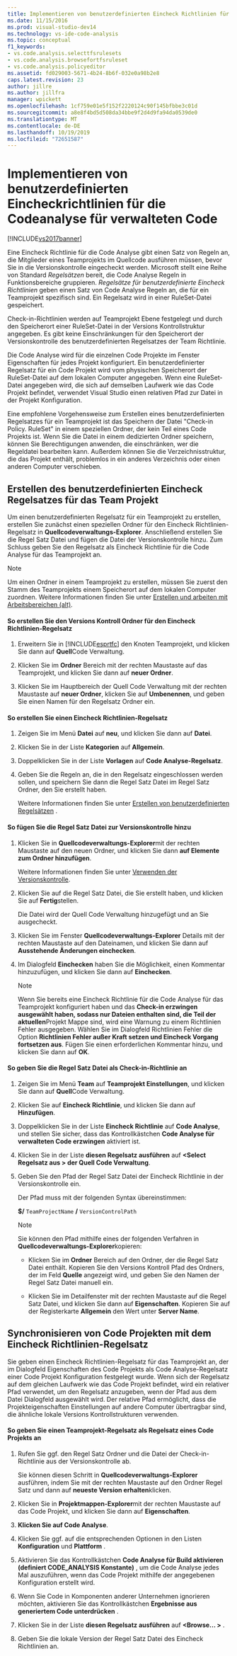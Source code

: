 ```yaml
---
title: Implementieren von benutzerdefinierten Eincheck Richtlinien für die Code Analyse für verwalteten Code | Microsoft-Dokumentation
ms.date: 11/15/2016
ms.prod: visual-studio-dev14
ms.technology: vs-ide-code-analysis
ms.topic: conceptual
f1_keywords:
- vs.code.analysis.selecttfsrulesets
- vs.code.analysis.browsefortfsruleset
- vs.code.analysis.policyeditor
ms.assetid: fd029003-5671-4b24-8b6f-032e0a98b2e8
caps.latest.revision: 23
author: jillre
ms.author: jillfra
manager: wpickett
ms.openlocfilehash: 1cf759e01e5f152f2220124c90f145bfbbe3c01d
ms.sourcegitcommit: a8e8f4bd5d508da34bbe9f2d4d9fa94da0539de0
ms.translationtype: MT
ms.contentlocale: de-DE
ms.lasthandoff: 10/19/2019
ms.locfileid: "72651587"
---
```

# <a name="implementing-custom-code-analysis-check-in-policies-for-managed-code"></a>Implementieren von benutzerdefinierten Eincheckrichtlinien für die Codeanalyse für verwalteten Code
[!INCLUDE[vs2017banner](../includes/vs2017banner.md)]

Eine Eincheck Richtlinie für die Code Analyse gibt einen Satz von Regeln an, die Mitglieder eines Teamprojekts im Quellcode ausführen müssen, bevor Sie in die Versionskontrolle eingecheckt werden. Microsoft stellt eine Reihe von Standard *Regelsätzen* bereit, die Code Analyse Regeln in Funktionsbereiche gruppieren. *Regelsätze für benutzerdefinierte Eincheck Richtlinien* geben einen Satz von Code Analyse Regeln an, die für ein Teamprojekt spezifisch sind. Ein Regelsatz wird in einer RuleSet-Datei gespeichert.

 Check-in-Richtlinien werden auf Teamprojekt Ebene festgelegt und durch den Speicherort einer RuleSet-Datei in der Versions Kontrollstruktur angegeben. Es gibt keine Einschränkungen für den Speicherort der Versionskontrolle des benutzerdefinierten Regelsatzes der Team Richtlinie.

 Die Code Analyse wird für die einzelnen Code Projekte im Fenster Eigenschaften für jedes Projekt konfiguriert. Ein benutzerdefinierter Regelsatz für ein Code Projekt wird vom physischen Speicherort der RuleSet-Datei auf dem lokalen Computer angegeben. Wenn eine RuleSet-Datei angegeben wird, die sich auf demselben Laufwerk wie das Code Projekt befindet, verwendet Visual Studio einen relativen Pfad zur Datei in der Projekt Konfiguration.

 Eine empfohlene Vorgehensweise zum Erstellen eines benutzerdefinierten Regelsatzes für ein Teamprojekt ist das Speichern der Datei "Check-in Policy. RuleSet" in einem speziellen Ordner, der kein Teil eines Code Projekts ist. Wenn Sie die Datei in einem dedizierten Ordner speichern, können Sie Berechtigungen anwenden, die einschränken, wer die Regeldatei bearbeiten kann. Außerdem können Sie die Verzeichnisstruktur, die das Projekt enthält, problemlos in ein anderes Verzeichnis oder einen anderen Computer verschieben.

## <a name="creating-the-team-project-custom-check-in-rule-set"></a>Erstellen des benutzerdefinierten Eincheck Regelsatzes für das Team Projekt
 Um einen benutzerdefinierten Regelsatz für ein Teamprojekt zu erstellen, erstellen Sie zunächst einen speziellen Ordner für den Eincheck Richtlinien-Regelsatz in **Quellcodeverwaltungs-Explorer**. Anschließend erstellen Sie die Regel Satz Datei und fügen die Datei der Versionskontrolle hinzu. Zum Schluss geben Sie den Regelsatz als Eincheck Richtlinie für die Code Analyse für das Teamprojekt an.

> [!NOTE]
> Um einen Ordner in einem Teamprojekt zu erstellen, müssen Sie zuerst den Stamm des Teamprojekts einem Speicherort auf dem lokalen Computer zuordnen. Weitere Informationen finden Sie unter [Erstellen und arbeiten mit Arbeitsbereichen (alt)](https://msdn.microsoft.com/db4d5692-179a-44fe-ad31-0c1c900c9cb2).

#### <a name="to-create-the-version-control-folder-for-the-check-in-policy-rule-set"></a>So erstellen Sie den Versions Kontroll Ordner für den Eincheck Richtlinien-Regelsatz

1. Erweitern Sie in [!INCLUDE[esprtfc](../includes/esprtfc-md.md)] den Knoten Teamprojekt, und klicken Sie dann auf **Quell**Code Verwaltung.

2. Klicken Sie im **Ordner** Bereich mit der rechten Maustaste auf das Teamprojekt, und klicken Sie dann auf **neuer Ordner**.

3. Klicken Sie im Hauptbereich der Quell Code Verwaltung mit der rechten Maustaste auf **neuer Ordner**, klicken Sie auf **Umbenennen**, und geben Sie einen Namen für den Regelsatz Ordner ein.

#### <a name="to-create-the-check-in-policy-rule-set"></a>So erstellen Sie einen Eincheck Richtlinien-Regelsatz

1. Zeigen Sie im Menü **Datei** auf **neu**, und klicken Sie dann auf **Datei**.

2. Klicken Sie in der Liste **Kategorien** auf **Allgemein**.

3. Doppelklicken Sie in der Liste **Vorlagen** auf **Code Analyse-Regelsatz**.

4. Geben Sie die Regeln an, die in den Regelsatz eingeschlossen werden sollen, und speichern Sie dann die Regel Satz Datei im Regel Satz Ordner, den Sie erstellt haben.

     Weitere Informationen finden Sie unter [Erstellen von benutzerdefinierten Regelsätzen](../code-quality/creating-custom-code-analysis-rule-sets.md) .

#### <a name="to-add-the-rule-set-file-to-version-control"></a>So fügen Sie die Regel Satz Datei zur Versionskontrolle hinzu

1. Klicken Sie in **Quellcodeverwaltungs-Explorer**mit der rechten Maustaste auf den neuen Ordner, und klicken Sie dann **auf Elemente zum Ordner hinzufügen**.

     Weitere Informationen finden Sie unter [Verwenden der Versionskontrolle](https://msdn.microsoft.com/library/33267cee-fe5f-4aa3-b2cd-6d22ceace314).

2. Klicken Sie auf die Regel Satz Datei, die Sie erstellt haben, und klicken Sie auf **Fertig**stellen.

     Die Datei wird der Quell Code Verwaltung hinzugefügt und an Sie ausgecheckt.

3. Klicken Sie im Fenster **Quellcodeverwaltungs-Explorer** Details mit der rechten Maustaste auf den Dateinamen, und klicken Sie dann auf **Ausstehende Änderungen einchecken**.

4. Im Dialogfeld **Einchecken** haben Sie die Möglichkeit, einen Kommentar hinzuzufügen, und klicken Sie dann auf **Einchecken**.

    > [!NOTE]
    > Wenn Sie bereits eine Eincheck Richtlinie für die Code Analyse für das Teamprojekt konfiguriert haben und das **Check-in erzwingen ausgewählt haben, sodass nur Dateien enthalten sind, die Teil der aktuellen**Projekt Mappe sind, wird eine Warnung zu einem Richtlinien Fehler ausgegeben. Wählen Sie im Dialogfeld Richtlinien Fehler die Option **Richtlinien Fehler außer Kraft setzen und Eincheck Vorgang fortsetzen aus**. Fügen Sie einen erforderlichen Kommentar hinzu, und klicken Sie dann auf **OK**.

#### <a name="to-specify-the-rule-set-file-as-the-check-in-policy"></a>So geben Sie die Regel Satz Datei als Check-in-Richtlinie an

1. Zeigen Sie im Menü **Team** auf **Teamprojekt Einstellungen**, und klicken Sie dann auf **Quell**Code Verwaltung.

2. Klicken Sie auf **Eincheck Richtlinie**, und klicken Sie dann auf **Hinzufügen**.

3. Doppelklicken Sie in der Liste **Eincheck Richtlinie** auf **Code Analyse**, und stellen Sie sicher, dass das Kontrollkästchen **Code Analyse für verwalteten Code erzwingen** aktiviert ist.

4. Klicken Sie in der Liste **diesen Regelsatz ausführen** auf **\<Select Regelsatz aus > der Quell Code Verwaltung**.

5. Geben Sie den Pfad der Regel Satz Datei der Eincheck Richtlinie in der Versionskontrolle ein.

     Der Pfad muss mit der folgenden Syntax übereinstimmen:

     **$/** `TeamProjectName` **/** `VersionControlPath`

    > [!NOTE]
    > Sie können den Pfad mithilfe eines der folgenden Verfahren in **Quellcodeverwaltungs-Explorer**kopieren:

    - Klicken Sie im **Ordner** Bereich auf den Ordner, der die Regel Satz Datei enthält. Kopieren Sie den Versions Kontroll Pfad des Ordners, der im Feld **Quelle** angezeigt wird, und geben Sie den Namen der Regel Satz Datei manuell ein.

    - Klicken Sie im Detailfenster mit der rechten Maustaste auf die Regel Satz Datei, und klicken Sie dann auf **Eigenschaften**. Kopieren Sie auf der Registerkarte **Allgemein** den Wert unter **Server Name**.

## <a name="synchronizing-code-projects-to-the-check-in-policy-rule-set"></a>Synchronisieren von Code Projekten mit dem Eincheck Richtlinien-Regelsatz
 Sie geben einen Eincheck Richtlinien-Regelsatz für das Teamprojekt an, der im Dialogfeld Eigenschaften des Code Projekts als Code Analyse-Regelsatz einer Code Projekt Konfiguration festgelegt wurde. Wenn sich der Regelsatz auf dem gleichen Laufwerk wie das Code Projekt befindet, wird ein relativer Pfad verwendet, um den Regelsatz anzugeben, wenn der Pfad aus dem Datei Dialogfeld ausgewählt wird. Der relative Pfad ermöglicht, dass die Projekteigenschaften Einstellungen auf andere Computer übertragbar sind, die ähnliche lokale Versions Kontrollstrukturen verwenden.

#### <a name="to-specify-a-team-project-rule-set-as-the-rule-set-of-a-code-project"></a>So geben Sie einen Teamprojekt-Regelsatz als Regelsatz eines Code Projekts an

1. Rufen Sie ggf. den Regel Satz Ordner und die Datei der Check-in-Richtlinie aus der Versionskontrolle ab.

     Sie können diesen Schritt in **Quellcodeverwaltungs-Explorer** ausführen, indem Sie mit der rechten Maustaste auf den Ordner Regel Satz und dann auf **neueste Version erhalten**klicken.

2. Klicken Sie in **Projektmappen-Explorer**mit der rechten Maustaste auf das Code Projekt, und klicken Sie dann auf **Eigenschaften**.

3. **Klicken Sie auf Code Analyse**.

4. Klicken Sie ggf. auf die entsprechenden Optionen in den Listen **Konfiguration** und **Plattform** .

5. Aktivieren Sie das Kontrollkästchen **Code Analyse für Build aktivieren (definiert CODE_ANALYSIS Konstante)** , um die Code Analyse jedes Mal auszuführen, wenn das Code Projekt mithilfe der angegebenen Konfiguration erstellt wird.

6. Wenn Sie Code in Komponenten anderer Unternehmen ignorieren möchten, aktivieren Sie das Kontrollkästchen **Ergebnisse aus generiertem Code unterdrücken** .

7. Klicken Sie in der Liste **diesen Regelsatz ausführen** auf **\<Browse... >** .

8. Geben Sie die lokale Version der Regel Satz Datei des Eincheck Richtlinien an.
